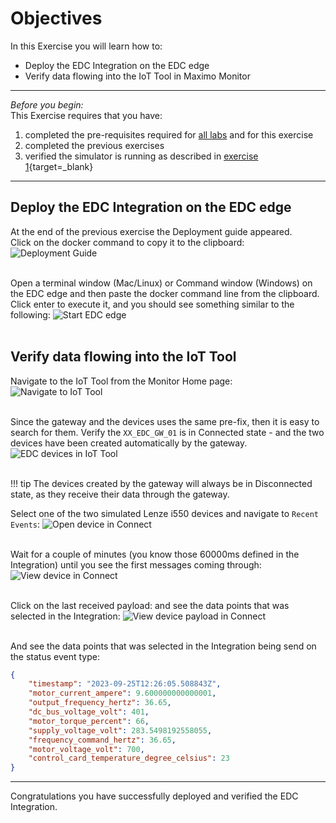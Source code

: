 # Objectives
In this Exercise you will learn how to:

* Deploy the EDC Integration on the EDC edge
* Verify data flowing into the IoT Tool in Maximo Monitor

---
*Before you begin:*  
This Exercise requires that you have:

1. completed the pre-requisites required for [all labs](../prereqs) and for this exercise
2. completed the previous exercises
3. verified the simulator is running as described in [exercise 1](/edc_8.11/setup/#configure-the-modbus-simulator){target=_blank}

---

## Deploy the EDC Integration on the EDC edge

At the end of the previous exercise the Deployment guide appeared. </br>
Click on the docker command to copy it to the clipboard:
![Deployment Guide](/img/edc_8.11/edc_integration_14.png)</br></br>

Open a terminal window (Mac/Linux) or Command window (Windows) on the EDC edge and then paste the docker command line from the clipboard.</br>
Click enter to execute it, and you should see something similar to the following:
![Start EDC edge](/img/edc_8.11/deploy_01.png)</br></br>

## Verify data flowing into the IoT Tool

Navigate to the IoT Tool from the Monitor Home page:
![Navigate to IoT Tool](/img/edc_8.11/deploy_02.png)</br></br>

Since the gateway and the devices uses the same pre-fix, then it is easy to search for them. Verify the `XX_EDC_GW_01` is in Connected state - and the two devices have been created automatically by the gateway.
![EDC devices in IoT Tool](/img/edc_8.11/deploy_03.png)</br></br>

!!! tip
    The devices created by the gateway will always be in Disconnected state, as they receive their data through the gateway.

Select one of the two simulated Lenze i550 devices and navigate to `Recent Events`:
![Open device in Connect](/img/edc_8.11/deploy_04.png)</br></br>

Wait for a couple of minutes (you know those 60000ms defined in the Integration) until you see the first messages coming through:
![View device in Connect](/img/edc_8.11/deploy_05.png)</br></br>

Click on the last received payload: and see the data points that was selected in the Integration:
![View device payload in Connect](/img/edc_8.11/deploy_06.png)</br></br>

And see the data points that was selected in the Integration being send on the status event type:

``` json
{
	"timestamp": "2023-09-25T12:26:05.508843Z",
    "motor_current_ampere": 9.600000000000001,
	"output_frequency_hertz": 36.65,
 	"dc_bus_voltage_volt": 401,
 	"motor_torque_percent": 66,
 	"supply_voltage_volt": 283.5498192558055,
 	"frequency_command_hertz": 36.65,
 	"motor_voltage_volt": 700,
    "control_card_temperature_degree_celsius": 23
}
```


---
Congratulations you have successfully deployed and verified the EDC Integration.</br>
